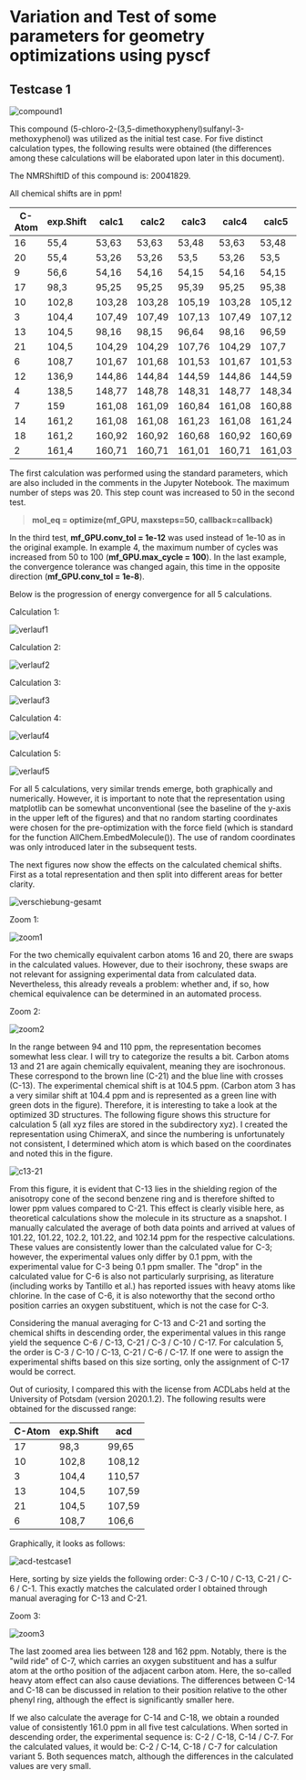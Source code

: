 # Variation and Test of some parameters for geometry optimizations using pyscf



## Testcase 1



![compound1](pictures/compound1.png)



This compound (5-chloro-2-(3,5-dimethoxyphenyl)sulfanyl-3-methoxyphenol) was utilized as the initial test case. For five distinct calculation types, the following results were obtained (the differences among these calculations will be elaborated upon later in this document).

The NMRShiftID of this compound is: 20041829.

All chemical shifts are in ppm!

| C-Atom | exp.Shift | calc1  | calc2  | calc3  | calc4  | calc5  |
| ------ | --------- | ------ | ------ | ------ | ------ | ------ |
| 16     | 55,4      | 53,63  | 53,63  | 53,48  | 53,63  | 53,48  |
| 20     | 55,4      | 53,26  | 53,26  | 53,5   | 53,26  | 53,5   |
| 9      | 56,6      | 54,16  | 54,16  | 54,15  | 54,16  | 54,15  |
| 17     | 98,3      | 95,25  | 95,25  | 95,39  | 95,25  | 95,38  |
| 10     | 102,8     | 103,28 | 103,28 | 105,19 | 103,28 | 105,12 |
| 3      | 104,4     | 107,49 | 107,49 | 107,13 | 107,49 | 107,12 |
| 13     | 104,5     | 98,16  | 98,15  | 96,64  | 98,16  | 96,59  |
| 21     | 104,5     | 104,29 | 104,29 | 107,76 | 104,29 | 107,7  |
| 6      | 108,7     | 101,67 | 101,68 | 101,53 | 101,67 | 101,53 |
| 12     | 136,9     | 144,86 | 144,84 | 144,59 | 144,86 | 144,59 |
| 4      | 138,5     | 148,77 | 148,78 | 148,31 | 148,77 | 148,34 |
| 7      | 159       | 161,08 | 161,09 | 160,84 | 161,08 | 160,88 |
| 14     | 161,2     | 161,08 | 161,08 | 161,23 | 161,08 | 161,24 |
| 18     | 161,2     | 160,92 | 160,92 | 160,68 | 160,92 | 160,69 |
| 2      | 161,4     | 160,71 | 160,71 | 161,01 | 160,71 | 161,03 |

The first calculation was performed using the standard parameters, which are also included in the comments in the Jupyter Notebook. The maximum number of steps was 20. This step count was increased to 50 in the second test.  

> **mol_eq = optimize(mf_GPU, maxsteps=50, callback=callback)**



In the third test, **mf_GPU.conv_tol = 1e-12** was used instead of 1e-10 as in the original example. In example 4, the maximum number of cycles was increased from 50 to 100 (**mf_GPU.max_cycle = 100**). In the last example, the convergence tolerance was changed again, this time in the opposite direction (**mf_GPU.conv_tol = 1e-8**).

Below is the progression of energy convergence for all 5 calculations.

Calculation 1:

![verlauf1](pictures/verlauf1.png)

Calculation 2:

![verlauf2](pictures/verlauf2.png)

Calculation 3:

![verlauf3](pictures/verlauf3.png)

Calculation 4:

![verlauf4](pictures/verlauf4.png)

Calculation 5:

![verlauf5](pictures/verlauf5.png)

For all 5 calculations, very similar trends emerge, both graphically and numerically. However, it is important to note that the representation using matplotlib can be somewhat unconventional (see the baseline of the y-axis in the upper left of the figures) and that no random starting coordinates were chosen for the pre-optimization with the force field (which is standard for the function AllChem.EmbedMolecule()). The use of random coordinates was only introduced later in the subsequent tests.



The next figures now show the effects on the calculated chemical shifts. First as a total representation and then split into different areas for better clarity.



![verschiebung-gesamt](pictures/verschiebung-gesamt.png)



Zoom 1:

![zoom1](pictures/zoom1.png)

For the two chemically equivalent carbon atoms 16 and 20, there are swaps in the calculated values. However, due to their isochrony, these swaps are not relevant for assigning experimental data from calculated data. Nevertheless, this already reveals a problem: whether and, if so, how chemical equivalence can be determined in an automated process.



Zoom 2:

![zoom2](pictures/zoom2.png)

In the range between 94 and 110 ppm, the representation becomes somewhat less clear. I will try to categorize the results a bit. Carbon atoms 13 and 21 are again chemically equivalent, meaning they are isochronous. These correspond to the brown line (C-21) and the blue line with crosses (C-13). The experimental chemical shift is at 104.5 ppm. (Carbon atom 3 has a very similar shift at 104.4 ppm and is represented as a green line with green dots in the figure). Therefore, it is interesting to take a look at the optimized 3D structures. The following figure shows this structure for calculation 5 (all xyz files are stored in the subdirectory xyz). I created the representation using ChimeraX, and since the numbering is unfortunately not consistent, I determined which atom is which based on the coordinates and noted this in the figure.

![c13-21](pictures/c13-21.jpg)

From this figure, it is evident that C-13 lies in the shielding region of the anisotropy cone of the second benzene ring and is therefore shifted to lower ppm values compared to C-21. This effect is clearly visible here, as theoretical calculations show the molecule in its structure as a snapshot. I manually calculated the average of both data points and arrived at values of 101.22, 101.22, 102.2, 101.22, and 102.14 ppm for the respective calculations. These values are consistently lower than the calculated value for C-3; however, the experimental values only differ by 0.1 ppm, with the experimental value for C-3 being 0.1 ppm smaller. The "drop" in the calculated value for C-6 is also not particularly surprising, as literature (including works by Tantillo et al.) has reported issues with heavy atoms like chlorine. In the case of C-6, it is also noteworthy that the second ortho position carries an oxygen substituent, which is not the case for C-3.

Considering the manual averaging for C-13 and C-21 and sorting the chemical shifts in descending order, the experimental values in this range yield the sequence C-6 / C-13, C-21 / C-3 / C-10 / C-17. For calculation 5, the order is C-3 / C-10 / C-13, C-21 / C-6 / C-17. If one were to assign the experimental shifts based on this size sorting, only the assignment of C-17 would be correct.

Out of curiosity, I compared this with the license from ACDLabs held at the University of Potsdam (version 2020.1.2). The following results were obtained for the discussed range:

| C-Atom | exp.Shift | acd    |
| ------ | --------- | ------ |
| 17     | 98,3      | 99,65  |
| 10     | 102,8     | 108,12 |
| 3      | 104,4     | 110,57 |
| 13     | 104,5     | 107,59 |
| 21     | 104,5     | 107,59 |
| 6      | 108,7     | 106,6  |

Graphically, it looks as follows:

![acd-testcase1](pictures/acd-testcase1.png)

Here, sorting by size yields the following order: C-3 / C-10 / C-13, C-21 / C-6 / C-1. This exactly matches the calculated order I obtained through manual averaging for C-13 and C-21.



Zoom 3:

![zoom3](pictures/zoom3.png)



The last zoomed area lies between 128 and 162 ppm. Notably, there is the "wild ride" of C-7, which carries an oxygen substituent and has a sulfur atom at the ortho position of the adjacent carbon atom. Here, the so-called heavy atom effect can also cause deviations. The differences between C-14 and C-18 can be discussed in relation to their position relative to the other phenyl ring, although the effect is significantly smaller here. 

If we also calculate the average for C-14 and C-18, we obtain a rounded value of consistently 161.0 ppm in all five test calculations. When sorted in descending order, the experimental sequence is: C-2 / C-18, C-14 / C-7. For the calculated values, it would be: C-2 / C-14, C-18 / C-7 for calculation variant 5. Both sequences match, although the differences in the calculated values are very small.
